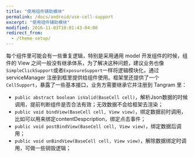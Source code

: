 ```yaml
---
title: "使用组件辅助模块"
permalink: /docs/android/use-cell-support
excerpt: "使用组件辅助模块"
modified: 2016-11-03T10:01:43-04:00
redirect_from:
  - /theme-setup/
---
```


每个组件里可能会有一些重复逻辑，特别是采用通用 model 开发组件的时候，组件的 View 之间一般没有继承体系，为了解决这种问题，建议业务也像```SimpleClickSupport```或者```ExposureSupport```一样将逻辑模块化，通过 serviceManager 注册到框里提供给组件使用。框架里还提供了一个```CellSupport```，暴露了一些基本接口，业务方需要继承它并注册到 Tangram 里：

+ ```public abstract boolean isValid(BaseCell cell)```，解析Json数据的时候调用，提前判断组件是否合法有效；无效数据不会给框架去渲染；
+ ```public void bindView(BaseCell cell, View view)```，绑定数据前时调用，比如可以用来绑定contentDespcription，绑定点击事件；
+ ```public void postBindView(BaseCell cell, View view)```，绑定数据后调用；
+ ```public void unBindView(BaseCell cell, View view)```，解除数据绑定时调用，可做一些销毁逻辑；